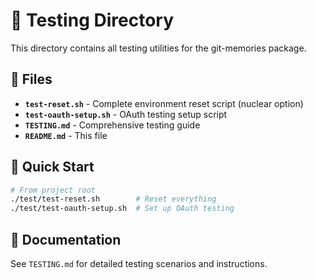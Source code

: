 # 🧪 Testing Directory

This directory contains all testing utilities for the git-memories package.

## 📁 Files

- **`test-reset.sh`** - Complete environment reset script (nuclear option)
- **`test-oauth-setup.sh`** - OAuth testing setup script
- **`TESTING.md`** - Comprehensive testing guide
- **`README.md`** - This file

## 🚀 Quick Start

```bash
# From project root
./test/test-reset.sh        # Reset everything
./test/test-oauth-setup.sh  # Set up OAuth testing
```

## 📖 Documentation

See `TESTING.md` for detailed testing scenarios and instructions.
